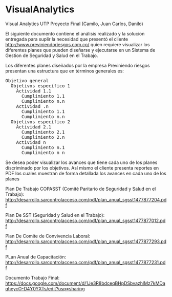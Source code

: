 # VisualAnalytics
Visual Analytics UTP Proyecto Final (Camilo, Juan Carlos, Danilo)

El siguiente documento contiene el análisis realizado y la solucion entregada para suplir la necesidad que presentó el cliente http://www.previniendoriesgos.com.co/ quien requiere visualizar los diferentes planes que pueden diseñarse y ejecutarse en un Sistema de Gestion de Seguridad y Salud en el Trabajo.

Los diferentes planes diseñados por la empresa Previniendo riesgos presentan una estructura que en tèrminos generales es:
<pre>
Objetivo general
  Objetivos específico 1
    Actividad 1.1
      Cumplimiento 1.1
      Cumplimiento n.n
    Actividad .n
      Cumplimiento 1.1
      Cumplimiento n.n
  Objetivos específico 2
    Actividad 2.1
      Cumplimiento 2.1
      Cumplimiento 2.n
    Actividad n
      Cumplimiento n.1
      Cumplimiento n n
</pre>
Se desea poder visualizar los avances que tiene cada uno de los planes discriminado por los objetivos. Así mismo el cliente presenta reportes en PDF los cuales muestran de forma detallada los avances en cada uno de los planes 

Plan De Trabajo COPASST (Comité Paritario de Seguridad y Salud en el Trabajo):<br>
http://desarrollo.sarcontrolacceso.com/pdf/plan_anual_sgsst1477877204.pdf


Plan De SST (Seguridad y Salud en el Trabajo):<br>
http://desarrollo.sarcontrolacceso.com/pdf/plan_anual_sgsst1477877012.pdf


Plan De Comite de Convivencia Laboral:<br>
http://desarrollo.sarcontrolacceso.com/pdf/plan_anual_sgsst1477877293.pdf


PLan Anual de Capacitación:<br>
http://desarrollo.sarcontrolacceso.com/pdf/plan_anual_sgsst1477877231.pdf

Documento Trabajo Final:<br>
https://docs.google.com/document/d/1Je3R8bdceqBHpDSbvazhlMz7kMDaqheycO-D4Y0YXTs/edit?usp=sharing

